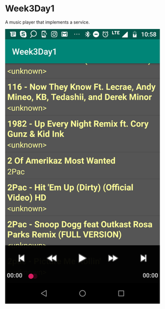 # Week3Day1
A music player that implements a service.

![alt text](https://github.com/elufire/Week3Day1/blob/master/device-2019-01-21-225905.png)
